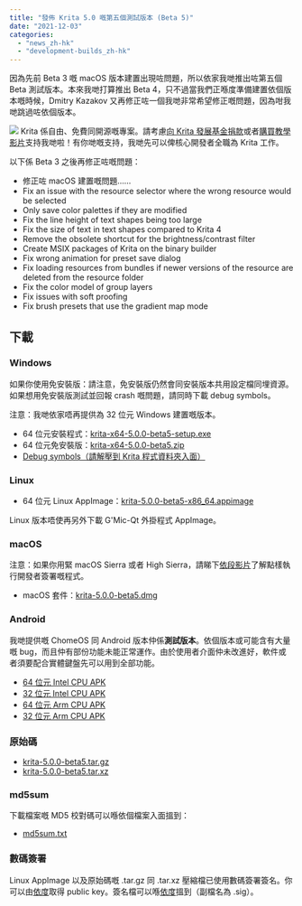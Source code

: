 ```yaml
---
title: "發佈 Krita 5.0 嘅第五個測試版本 (Beta 5)"
date: "2021-12-03"
categories: 
  - "news_zh-hk"
  - "development-builds_zh-hk"
---
```


因為先前 Beta 3 嘅 macOS 版本建置出現咗問題，所以依家我哋推出咗第五個 Beta 測試版本。本來我哋打算推出 Beta 4，只不過當我們正喺度準備建置依個版本嘅時候，Dmitry Kazakov 又再修正咗一個我哋非常希望修正嘅問題，因為咁我哋跳過咗依個版本。

![](/images/posts/2021/2021-11-16_kiki-piggy-bank_krita5.png) Krita 係自由、免費同開源嘅專案。請考慮[向 Krita 發展基金捐款](https://fund.krita.org)或者[購買教學影片](https://krita.org/en/shop/)支持我哋啦！有你哋嘅支持，我哋先可以俾核心開發者全職為 Krita 工作。

以下係 Beta 3 之後再修正咗嘅問題：

- 修正咗 macOS 建置嘅問題……
- Fix an issue with the resource selector where the wrong resource would be selected
- Only save color palettes if they are modified
- Fix the line height of text shapes being too large
- Fix the size of text in text shapes compared to Krita 4
- Remove the obsolete shortcut for the brightness/contrast filter
- Create MSIX packages of Krita on the binary builder
- Fix wrong animation for preset save dialog
- Fix loading resources from bundles if newer versions of the resource are deleted from the resource folder
- Fix the color model of group layers
- Fix issues with soft proofing
- Fix brush presets that use the gradient map mode

## 下載

### Windows

如果你使用免安裝版：請注意，免安裝版仍然會同安裝版本共用設定檔同埋資源。如果想用免安裝版測試並回報 crash 嘅問題，請同時下載 debug symbols。

注意：我哋依家唔再提供為 32 位元 Windows 建置嘅版本。

- 64 位元安裝程式：[krita-x64-5.0.0-beta5-setup.exe](https://download.kde.org/unstable/krita/5.0.0-beta5/krita-x64-5.0.0-beta5-setup.exe)
- 64 位元免安裝版：[krita-x64-5.0.0-beta5.zip](https://download.kde.org/unstable/krita/5.0.0-beta5/krita-x64-5.0.0-beta5.zip)
- [Debug symbols（請解壓到 Krita 程式資料夾入面）](https://download.kde.org/unstable/krita/5.0.0-beta5/krita-x64-5.0.0-beta5-dbg.zip)

### Linux

- 64 位元 Linux AppImage：[krita-5.0.0-beta5-x86\_64.appimage](https://download.kde.org/unstable/krita/5.0.0-beta5/krita-5.0.0-beta5-x86_64.appimage)

Linux 版本唔使再另外下載 G'Mic-Qt 外掛程式 AppImage。

### macOS

注意：如果你用緊 macOS Sierra 或者 High Sierra，請睇下[依段影片](https://www.youtube.com/watch?v=3py0kgq95Hk)了解點樣執行開發者簽署嘅程式。

- macOS 套件：[krita-5.0.0-beta5.dmg](https://download.kde.org/unstable/krita/5.0.0-beta5/krita-5.0.0-beta5.dmg)

### Android

我哋提供嘅 ChomeOS 同 Android 版本仲係**測試版本**。依個版本或可能含有大量嘅 bug，而且仲有部份功能未能正常運作。由於使用者介面仲未改進好，軟件或者須要配合實體鍵盤先可以用到全部功能。

- [64 位元 Intel CPU APK](https://download.kde.org/unstable/krita/5.0.0-beta5/krita-x86_64-5.0.0-beta5-release-signed.apk)
- [32 位元 Intel CPU APK](https://download.kde.org/unstable/krita/5.0.0-beta5/krita-x86-5.0.0-beta5-release-signed.apk)
- [64 位元 Arm CPU APK](https://download.kde.org/unstable/krita/5.0.0-beta5/krita-arm64-v8a-5.0.0-beta5-release-signed.apk)
- [32 位元 Arm CPU APK](https://download.kde.org/unstable/krita/5.0.0-beta5/krita-armeabi-v7a-5.0.0-beta5-release-signed.apk)

### 原始碼

- [krita-5.0.0-beta5.tar.gz](https://download.kde.org/unstable/krita/5.0.0-beta5/krita-5.0.0-beta5.tar.gz)
- [krita-5.0.0-beta5.tar.xz](https://download.kde.org/unstable/krita/5.0.0-beta5/krita-5.0.0-beta5.tar.xz)

### md5sum

下載檔案嘅 MD5 校對碼可以喺依個檔案入面搵到：

- [md5sum.txt](https://download.kde.org/unstable/krita/5.0.0-beta5/md5sum.txt)

### 數碼簽署

Linux AppImage 以及原始碼嘅 .tar.gz 同 .tar.xz 壓縮檔已使用數碼簽署簽名。你可以由[依度](https://files.kde.org/krita/4DA79EDA231C852B)取得 public key。簽名檔可以喺[依度](https://download.kde.org/unstable/krita/5.0.0-beta5/)搵到（副檔名為 .sig）。
